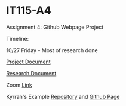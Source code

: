 # IT115-A4
Assignment 4: Github Webpage Project

Timeline: 

10/27 Friday - Most of research done

[Project Document](https://docs.google.com/document/d/1_FpcUmGhpoYznKXcMBRqR-xK26yVamMxy56O3lm8nYk/edit?usp=sharing)

[Research Document](https://docs.google.com/document/d/152lXDw8hhLd8M6PL3D3dI9eqhvnT8MuTuW7piFoVSJE/edit)

Zoom [Link](https://us05web.zoom.us/j/84258841433?pwd=jEaBVM4yQoZSnmM92DbeF82Kj2EVbL.1)

Kyrrah's Example [Repository](https://github.com/kyrrahnork/IT115-A4-G9) and [Github Page](https://kyrrahnork.github.io/IT115-A4-G9/)
